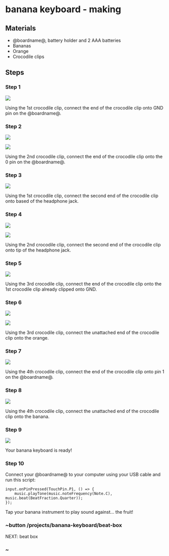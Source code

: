 # banana keyboard - making

## Materials

* @boardname@, battery holder and 2 AAA batteries
* Bananas
* Orange
* Crocodile clips

## Steps

### Step 1

![](/static/mb/lessons/banana-keyboard-1.png)

Using the 1st crocodile clip, connect the end of the crocodile clip onto GND pin on the @boardname@.

### Step 2

![](/static/mb/lessons/banana-keyboard-2.png)

![](/static/mb/lessons/banana-keyboard-3.png)

Using the 2nd crocodile clip, connect the end of the crocodile clip onto the 0 pin on the @boardname@.

### Step 3

![](/static/mb/lessons/banana-keyboard-4.png)

Using the 1st crocodile clip, connect the second end of the crocodile clip onto based of the headphone jack.

### Step 4

![](/static/mb/lessons/banana-keyboard-5.png)

![](/static/mb/lessons/banana-keyboard-6.png)

Using the 2nd crocodile clip, connect the second end of the crocodile clip onto tip of the headphone jack.

### Step 5

![](/static/mb/lessons/banana-keyboard-7.png)

Using the 3rd crocodile clip, connect the end of the crocodile clip onto the 1st crocodile clip already clipped onto GND.

### Step 6

![](/static/mb/lessons/banana-keyboard-8.png)

![](/static/mb/lessons/banana-keyboard-9.png)

Using the 3rd crocodile clip, connect the unattached end of the crocodile clip onto the orange.

### Step 7

![](/static/mb/lessons/banana-keyboard-10.png)

Using the 4th crocodile clip, connect the end of the crocodile clip onto pin 1 on the @boardname@.

### Step 8

![](/static/mb/lessons/banana-keyboard-11.png)

Using the 4th crocodile clip, connect the unattached end of the crocodile clip onto the banana.

### Step 9

![](/static/mb/lessons/banana-keyboard-12.png)

Your banana keyboard is ready!

### Step 10

Connect your @boardname@ to your computer using your USB cable and run this script:
```blocks
input.onPinPressed(TouchPin.P1, () => {
    music.playTone(music.noteFrequency(Note.C), music.beat(BeatFraction.Quarter));
});
```

Tap your banana instrument to play sound against... the fruit!

### ~button /projects/banana-keyboard/beat-box
NEXT: beat box
### ~
